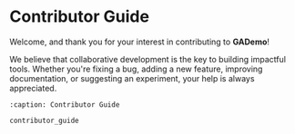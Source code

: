 # Contributor Guide

Welcome, and thank you for your interest in contributing to **GADemo**!

We believe that collaborative development is the key to building impactful tools. Whether you're fixing a bug, adding a new feature, improving documentation, or suggesting an experiment, your help is always appreciated.


```{toctree}
:caption: Contributor Guide

contributor_guide
```
